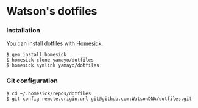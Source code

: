 # Watson's dotfiles

### Installation

You can install dotfiles with [Homesick](https://github.com/technicalpickles/homesick).

```
$ gem install homesick
$ homesick clone yamayo/dotfiles
$ homesick symlink yamayo/dotfiles
```

### Git configuration

```
$ cd ~/.homesick/repos/dotfiles
$ git config remote.origin.url git@github.com:WatsonDNA/dotfiles.git
```